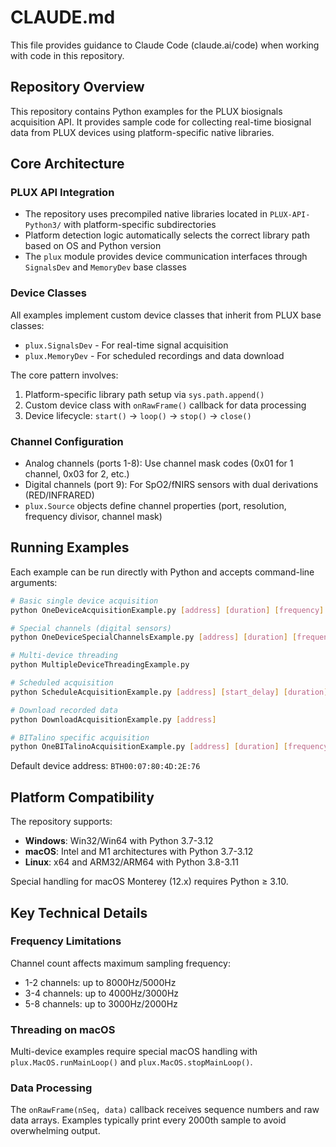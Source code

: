 # CLAUDE.md

This file provides guidance to Claude Code (claude.ai/code) when working with code in this repository.

## Repository Overview

This repository contains Python examples for the PLUX biosignals acquisition API. It provides sample code for collecting real-time biosignal data from PLUX devices using platform-specific native libraries.

## Core Architecture

### PLUX API Integration
- The repository uses precompiled native libraries located in `PLUX-API-Python3/` with platform-specific subdirectories
- Platform detection logic automatically selects the correct library path based on OS and Python version
- The `plux` module provides device communication interfaces through `SignalsDev` and `MemoryDev` base classes

### Device Classes
All examples implement custom device classes that inherit from PLUX base classes:
- `plux.SignalsDev` - For real-time signal acquisition
- `plux.MemoryDev` - For scheduled recordings and data download

The core pattern involves:
1. Platform-specific library path setup via `sys.path.append()`
2. Custom device class with `onRawFrame()` callback for data processing
3. Device lifecycle: `start()` → `loop()` → `stop()` → `close()`

### Channel Configuration
- Analog channels (ports 1-8): Use channel mask codes (0x01 for 1 channel, 0x03 for 2, etc.)
- Digital channels (port 9): For SpO2/fNIRS sensors with dual derivations (RED/INFRARED)
- `plux.Source` objects define channel properties (port, resolution, frequency divisor, channel mask)

## Running Examples

Each example can be run directly with Python and accepts command-line arguments:

```bash
# Basic single device acquisition
python OneDeviceAcquisitionExample.py [address] [duration] [frequency] [channel_code]

# Special channels (digital sensors)
python OneDeviceSpecialChannelsExample.py [address] [duration] [frequency]

# Multi-device threading
python MultipleDeviceThreadingExample.py

# Scheduled acquisition
python ScheduleAcquisitionExample.py [address] [start_delay] [duration] [frequency]

# Download recorded data
python DownloadAcquisitionExample.py [address]

# BITalino specific acquisition
python OneBITalinoAcquisitionExample.py [address] [duration] [frequency] [active_ports]
```

Default device address: `BTH00:07:80:4D:2E:76`

## Platform Compatibility

The repository supports:
- **Windows**: Win32/Win64 with Python 3.7-3.12
- **macOS**: Intel and M1 architectures with Python 3.7-3.12
- **Linux**: x64 and ARM32/ARM64 with Python 3.8-3.11

Special handling for macOS Monterey (12.x) requires Python ≥ 3.10.

## Key Technical Details

### Frequency Limitations
Channel count affects maximum sampling frequency:
- 1-2 channels: up to 8000Hz/5000Hz
- 3-4 channels: up to 4000Hz/3000Hz  
- 5-8 channels: up to 3000Hz/2000Hz

### Threading on macOS
Multi-device examples require special macOS handling with `plux.MacOS.runMainLoop()` and `plux.MacOS.stopMainLoop()`.

### Data Processing
The `onRawFrame(nSeq, data)` callback receives sequence numbers and raw data arrays. Examples typically print every 2000th sample to avoid overwhelming output.